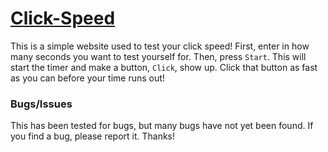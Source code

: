 # [Click-Speed](https://shaunikm.github.io/Click-Speed/)
This is a simple website used to test your click speed! First, enter in how many seconds you want to test yourself for. Then, press <code>Start</code>. This will start the timer and make a button,  <code>Click</code>, show up. Click that button as fast as you can before your time runs out!

### Bugs/Issues
This has been tested for bugs, but many bugs have not yet been found. If you find a bug, please report it. Thanks!
